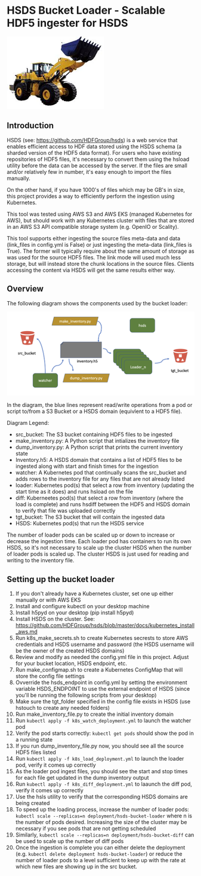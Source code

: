 HSDS Bucket Loader - Scalable HDF5 ingester for HSDS
=====================================================

![Diagram1](https://github.com/HDFGroup/hsds-bucket-loader/blob/master/images/loader.jpg)

Introduction
------------

HSDS (see: https://github.com/HDFGroup/hsds) is a web service that enables efficient access to HDF data stored using the HSDS schema (a sharded version of the HDF5 data format).  For users who have existing repositories of HDF5 files, it's necessary to convert them using the hsload utility before the data can be accessed by the server.  If the files are small and/or relatively few in number, it's easy enough to import the files manually.  

On the other hand, if you have 1000's of files which may be GB's in size, this project provides a way to efficiently perform the ingestion using Kubernetes.

This tool was tested using AWS S3 and AWS EKS (managed Kubernetes for AWS), but should work with any Kubernetes cluster with files that are stored in an AWS S3 API compatible storage system (e.g. OpenIO or Scality).

This tool supports either ingesting the source files meta-data and data (link_files in config.yml is False) or just ingesting the meta-data (link_files is True).  The former will typically require about the same amount of storage as was used for the source HDF5 files.  The link mode will used much less storage, but will instead store the chunk locations in the source files.  Clients accessing the content via HSDS will get the same results either way.

Overview
--------

The following diagram shows the components used by the bucket loader:

![Diagram1](https://github.com/HDFGroup/hsds-bucket-loader/blob/master/images/diagram.png)

In the diagram, the blue lines represent read/write operations from a pod or script to/from a S3 Bucket or a HSDS domain (equivlent to a HDF5 file).

Diagram Legend:

* src_bucket: The S3 bucket containing HDF5 files to be ingested
* make_inventory.py: A Python script that intializes the inventory file 
* dump_inventory.py: A Python script that prints the current inventory state
* Inventory.h5: A HSDS domain that contains a list of HDF5 files to be ingested along with start and finish times for the ingestion
* watcher: A Kubernetes pod that continually scans the src_bucket and adds rows to the inventory file for any files that are not already listed
* loader: Kubernetes pod(s) that select a row from inventory (updating the start time as it does) and runs hsload on the file
* diff: Kuberneetes pod(s) that select a row from inventory (where the load is complete) and runs hsdiff between the HDF5 and HSDS domain to verify that file was uploaded correctly
* tgt_bucket: The S3 bucket that will contain the ingested data
* HSDS: Kubernetes pod(s) that run the HSDS service

The number of loader pods can be scaled up or down to increase or decrease the ingestion time.  Each loader pod has containers to run its own HSDS, so it's not necessary to scale up the cluster HSDS when the number of loader pods is scaled up.  The cluster HSDS is just used for reading and writing to the inventory file.

Setting up the bucket loader
----------------------------

1. If you don't already have a Kubernetes cluster, set one up either manually or with AWS EKS 
2. Install and configure kubectl on your desktop machine
3. Install h5pyd on your desktop (pip install h5pyd)
4. Install HSDS on the cluster.  See: https://github.com/HDFGroup/hsds/blob/master/docs/kubernetes_install_aws.md 
5. Run k8s_make_secrets.sh to create Kubernetes secrests to store AWS credentials and HSDS username and password (the HSDS username will be the owner of the created HSDS domains)
6. Review and modify as needed the config.yml file in this project.  Adjust for your bucket location, HSDS endpoint, etc.
7. Run make_configmap.sh to create a Kubernetes ConfigMap that will store the config file settings
8. Ovverride the hsds_endpoint in config.yml by setting the environment variable HSDS_ENDPOINT to use the external endpoint of HSDS (since you'll be running the following scripts from your desktop)
9. Make sure the tgt_folder specified in the config file exists in HSDS (use hstouch to create any needed folders)
10. Run make_inventory_file.py to create the initial inventory domain
11. Run `kubectl apply -f k8s_watch_deployment.yml` to launch the watcher pod
12. Verify the pod starts correctly: `kubectl get pods` should show the pod in a running state
13. If you run dump_inventory_file.py now, you should see all the source HDF5 files listed
14. Run `kubectl apply -f k8s_load_deployment.yml` to launch the loader pod, verify it comes up correctly
15. As the loader pod ingest files, you should see the start and stop times for each file get updated in the dump inventory output
16. Run `kubectl apply -f k8s_diff_deployment.yml` to laaunch the diff pod, verify it comes up correctly
17. Use the hsls utility to verify that the corresponding HSDS domains are being created
18. To speed up the loading process, increase the number of loader pods: `kubectl scale --replicas=n deployment/hsds-bucket-loader` where n is the number of pods desired.  Increasing the size of the cluster may be necessary if you see pods that are not getting scheduled
19. Similarly, `kubectl scale --replicas=n deployment/hsds-bucket-diff` can be used to scale up the number of diff pods
20. Once the ingestion is complete you can either delete the deployment (e.g. `kubectl delete deployment hsds-bucket-loader`) or reduce the number of loader pods to a level sufficient to keep up with the rate at which new files are showing up in the src bucket.




